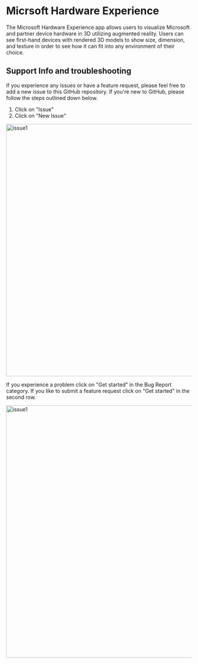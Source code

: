 # Micrsoft Hardware Experience
The Microsoft Hardware Experience app allows users to visualize Microsoft and partner device hardware in 3D utilizing augmented reality. 
Users can see first-hand devices with rendered 3D models to show size, dimension, and texture in order to see how it can fit into any environment of their choice.

## Support Info and troubleshooting
If you experience any issues or have a feature request, please feel free to add a new issue to this GitHub repository. If you're new to GitHub, please follow the steps
outlined down below. 

1. Click on "Issue"
2. Click on "New Issue"

<img width="682" alt="issue1" src="https://user-images.githubusercontent.com/15527062/90934514-48040f00-e3b6-11ea-880d-655f2e528f5c.png">

If you experience a problem click on "Get started" in the Bug Report category. If you like to submit a feature request click on "Get started" in the second row.

<img width="682" alt="issue1" src="https://user-images.githubusercontent.com/15527062/90934562-5e11cf80-e3b6-11ea-9216-38b9ade55f4c.png">
